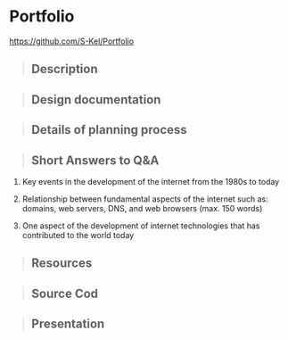 # Portfolio
https://github.com/S-Kel/Portfolio

> ## Description ##

> ## Design documentation ##

> ## Details of planning process ##

> ## Short Answers to Q&A ##
1. Key events in the development of the internet from the 1980s to today

2. Relationship between fundamental aspects of the internet such as: domains, web servers, DNS, and web browsers (max. 150 words) 

3. One aspect of the development of internet technologies that has contributed to the world today 


> ## Resources ##

> ## Source Cod ##

> ## Presentation ##
